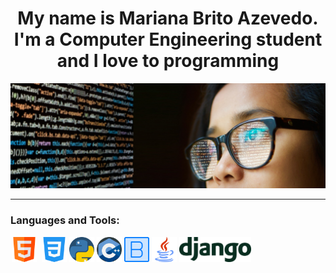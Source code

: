 <h1 align="center">My name is Mariana Brito Azevedo. I'm a Computer Engineering student and I love to programming</h1> 

<p align="center" ><img src="woman-3597101_1920.jpg"/></p>

---

<h3 align="left">Languages and Tools:</h3>

<p align="left"><img src="html.png" width="40" height="40" style="margin: 0px 2px;"/> <img src="css-3.png" width="40" height="40" style="margin: 0px 2px;"/><img src="python (1).png" width="40" height="40" style="margin: 0px 2px;"/><img src="c.png" width="40" height="40" style="margin: 0px 2px;"/><img src="bootstrap.png" width="40" height="40" style="margin: 0px 2px;"/><img src="java.png" width="40" height="40" style="margin: 0px 2px;"/><img src="django-logo-positive.png" height="40" style="margin: 0px 2px;"/></p>
